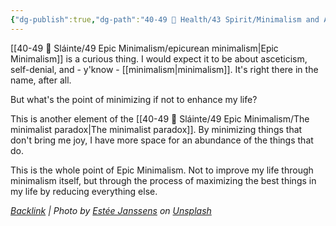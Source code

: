```yaml
---
{"dg-publish":true,"dg-path":"40-49 🔅 Health/43 Spirit/Minimalism and Abundance.md","permalink":"/40-49-health/43-spirit/minimalism-and-abundance/","title":"minimalism and abundance","tags":["epicminimalism"],"noteIcon":"","created":"2023-07-10T11:18:40","updated":"2023-08-15T13:39:31.802-04:00"}
---
```



[[40-49 🔅 Sláinte/49 Epic Minimalism/epicurean minimalism\|Epic Minimalism]] is a curious thing. I would expect it to be about asceticism, self-denial, and - y'know - [[minimalism\|minimalism]]. It's right there in the name, after all. 

But what's the point of minimizing if not to enhance my life? 

This is another element of the [[40-49 🔅 Sláinte/49 Epic Minimalism/The minimalist paradox\|The minimalist paradox]]. By minimizing things that don't bring me joy, I have more space for an abundance of the things that do.

This is the whole point of Epic Minimalism. Not to improve my life through minimalism itself, but through the process of maximizing the best things in my life by reducing everything else.





*[Backlink](https://unsplash.com/photos/0r3GWjxTr3g) | Photo by [Estée Janssens](https://unsplash.com/@esteejanssens?utm_source=Obsidian%20Image%20Inserter%20Plugin&utm_medium=referral) on [Unsplash](https://unsplash.com/?utm_source=Obsidian%20Image%20Inserter%20Plugin&utm_medium=referral)*
